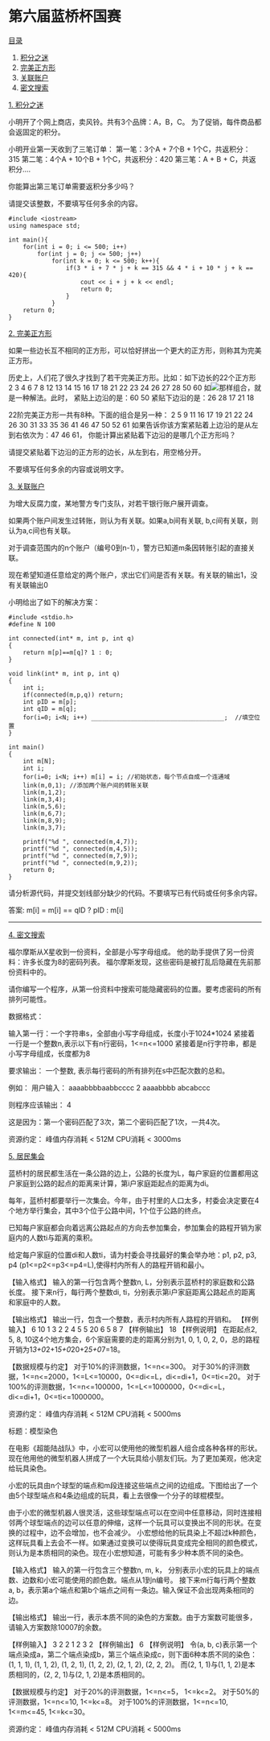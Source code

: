 # 第六届蓝桥杯国赛

[<span id = "0">目录</span>](#0) 
1. [积分之迷](#1)
2. [完美正方形](#2)
3. [关联账户](#3)
4. [密文搜索](#4)


[<span id = "1">1. 积分之迷</span>](#0) 

小明开了个网上商店，卖风铃。共有3个品牌：A，B，C。
为了促销，每件商品都会返固定的积分。

小明开业第一天收到了三笔订单：
第一笔：3个A + 7个B + 1个C，共返积分：315
第二笔：4个A + 10个B + 1个C，共返积分：420
第三笔：A + B + C，共返积分....

你能算出第三笔订单需要返积分多少吗？

请提交该整数，不要填写任何多余的内容。

```
#include <iostream>
using namespace std;

int main(){
	for(int i = 0; i <= 500; i++)
		for(int j = 0; j <= 500; j++)
			for(int k = 0; k <= 500; k++){
				if(3 * i + 7 * j + k == 315 && 4 * i + 10 * j + k == 420){
					cout << i + j + k << endl;
					return 0;
				}
			}
    return 0;
}
```

[<span id = "2">2. 完美正方形</span>](#0) 

如果一些边长互不相同的正方形，可以恰好拼出一个更大的正方形，则称其为完美正方形。

历史上，人们花了很久才找到了若干完美正方形。比如：如下边长的22个正方形
2 3 4 6 7 8 12 13 14 15 16 17 18 21 22 23 24 26 27 28 50 60
如![](1.png)那样组合，就是一种解法。此时，
紧贴上边沿的是：60 50
紧贴下边沿的是：26 28 17 21 18

22阶完美正方形一共有8种。下面的组合是另一种：
2 5 9 11 16 17 19 21 22 24 26 30 31 33 35 36 41 46 47 50 52 61
如果告诉你该方案紧贴着上边沿的是从左到右依次为：47 46 61，
你能计算出紧贴着下边沿的是哪几个正方形吗？

请提交紧贴着下边沿的正方形的边长，从左到右，用空格分开。

不要填写任何多余的内容或说明文字。

[<span id = "3">3. 关联账户</span>](#0) 

为增大反腐力度，某地警方专门支队，对若干银行账户展开调查。

如果两个账户间发生过转账，则认为有关联。如果a,b间有关联, b,c间有关联，则认为a,c间也有关联。

对于调查范围内的n个账户（编号0到n-1），警方已知道m条因转账引起的直接关联。

现在希望知道任意给定的两个账户，求出它们间是否有关联。有关联的输出1，没有关联输出0

小明给出了如下的解决方案：

```
#include <stdio.h>
#define N 100

int connected(int* m, int p, int q)
{
	return m[p]==m[q]? 1 : 0;
}

void link(int* m, int p, int q)
{
	int i;
	if(connected(m,p,q)) return;
	int pID = m[p];
	int qID = m[q];
	for(i=0; i<N; i++) _____________________________________;  //填空位置
}

int main()
{
	int m[N];
	int i;
	for(i=0; i<N; i++) m[i] = i; //初始状态，每个节点自成一个连通域
	link(m,0,1); //添加两个账户间的转账关联
	link(m,1,2);
	link(m,3,4);
	link(m,5,6);
	link(m,6,7);
	link(m,8,9);
	link(m,3,7);

	printf("%d ", connected(m,4,7));
	printf("%d ", connected(m,4,5));
	printf("%d ", connected(m,7,9));
	printf("%d ", connected(m,9,2));
	return 0;
}
```

请分析源代码，并提交划线部分缺少的代码。不要填写已有代码或任何多余内容。

答案: m[i] = m[i] == qID ? pID : m[i]

---

[<span id = "4">4. 密文搜索</span>](#0) 

福尔摩斯从X星收到一份资料，全部是小写字母组成。
他的助手提供了另一份资料：许多长度为8的密码列表。
福尔摩斯发现，这些密码是被打乱后隐藏在先前那份资料中的。

请你编写一个程序，从第一份资料中搜索可能隐藏密码的位置。要考虑密码的所有排列可能性。

数据格式：

输入第一行：一个字符串s，全部由小写字母组成，长度小于1024*1024
紧接着一行是一个整数n,表示以下有n行密码，1<=n<=1000
紧接着是n行字符串，都是小写字母组成，长度都为8

要求输出：
一个整数, 表示每行密码的所有排列在s中匹配次数的总和。

例如：
用户输入：
aaaabbbbaabbcccc
2
aaaabbbb
abcabccc

则程序应该输出：
4

这是因为：第一个密码匹配了3次，第二个密码匹配了1次，一共4次。


资源约定：
峰值内存消耗 < 512M
CPU消耗  < 3000ms


[<span id = "5">5. 居民集会</span>](#0) 

蓝桥村的居民都生活在一条公路的边上，公路的长度为L，每户家庭的位置都用这户家庭到公路的起点的距离来计算，第i户家庭距起点的距离为di。

每年，蓝桥村都要举行一次集会。今年，由于村里的人口太多，村委会决定要在4个地方举行集会，其中3个位于公路中间，1个位于公路的终点。

已知每户家庭都会向着远离公路起点的方向去参加集会，参加集会的路程开销为家庭内的人数ti与距离的乘积。

给定每户家庭的位置di和人数ti，请为村委会寻找最好的集会举办地：p1, p2, p3, p4 (p1<=p2<=p3<=p4=L),使得村内所有人的路程开销和最小。

【输入格式】
输入的第一行包含两个整数n, L，分别表示蓝桥村的家庭数和公路长度。
接下来n行，每行两个整数di, ti，分别表示第i户家庭距离公路起点的距离和家庭中的人数。

【输出格式】
输出一行，包含一个整数，表示村内所有人路程的开销和。
【样例输入】
6 10
1 3
2 2
4 5
5 20
6 5
8 7
【样例输出】
18
【样例说明】
在距起点2, 5, 8, 10这4个地方集会，6个家庭需要的走的距离分别为1, 0, 1, 0, 2, 0，总的路程开销为1*3+0*2+1*5+0*20+2*5+0*7=18。

【数据规模与约定】
对于10%的评测数据，1<=n<=300。
对于30%的评测数据，1<=n<=2000，1<=L<=10000，0<=di<=L，di<=di+1，0<=ti<=20。
对于100%的评测数据，1<=n<=100000，1<=L<=1000000，0<=di<=L，di<=di+1，0<=ti<=1000000。


资源约定：
峰值内存消耗 < 512M
CPU消耗  < 5000ms


[<span id = "6"></span>](#0) 

标题：模型染色

在电影《超能陆战队》中，小宏可以使用他的微型机器人组合成各种各样的形状。
现在他用他的微型机器人拼成了一个大玩具给小朋友们玩。为了更加美观，他决定给玩具染色。

小宏的玩具由n个球型的端点和m段连接这些端点之间的边组成。下图给出了一个由5个球型端点和4条边组成的玩具，看上去很像一个分子的球棍模型。

由于小宏的微型机器人很灵活，这些球型端点可以在空间中任意移动，同时连接相邻两个球型端点的边可以任意的伸缩，这样一个玩具可以变换出不同的形状。在变换的过程中，边不会增加，也不会减少。
小宏想给他的玩具染上不超过k种颜色，这样玩具看上去会不一样。如果通过变换可以使得玩具变成完全相同的颜色模式，则认为是本质相同的染色。现在小宏想知道，可能有多少种本质不同的染色。

【输入格式】
输入的第一行包含三个整数n, m, k，
分别表示小宏的玩具上的端点数、边数和小宏可能使用的颜色数。端点从1到n编号。
接下来m行每行两个整数a, b，表示第a个端点和第b个端点之间有一条边。输入保证不会出现两条相同的边。

【输出格式】
输出一行，表示本质不同的染色的方案数。由于方案数可能很多，请输入方案数除10007的余数。

【样例输入】
3 2 2
1 2
3 2
【样例输出】
6
【样例说明】
令(a, b, c)表示第一个端点染成a，第二个端点染成b，第三个端点染成c，则下面6种本质不同的染色：(1, 1, 1), (1, 1, 2), (1, 2, 1), (1, 2, 2), (2, 1, 2), (2, 2, 2)。
而(2, 1, 1)与(1, 1, 2)是本质相同的，(2, 2, 1)与(2, 1, 2)是本质相同的。

【数据规模与约定】
对于20%的评测数据，1<=n<=5， 1<=k<=2。
对于50%的评测数据，1<=n<=10, 1<=k<=8。
对于100%的评测数据，1<=n<=10, 1<=m<=45, 1<=k<=30。

资源约定：
峰值内存消耗 < 512M
CPU消耗  < 5000ms

